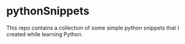 # pythonSnippets
This repo contains a collection of some simple python snippets that I created while learning Python.
